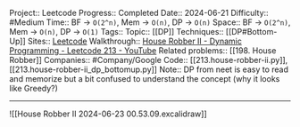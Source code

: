Project:: Leetcode
Progress:: Completed
Date:: 2024-06-21
Difficulty:: #Medium 
Time:: BF -> `O(2^n)`, Mem -> `O(n)`, DP -> `O(n)`
Space:: BF -> `O(2^n)`, Mem -> `O(n)`, DP -> `O(1)`
Tags:: 
Topic:: [[DP]]
Techniques:: [[DP#Bottom-Up]]
Sites:: [Leetcode](https://leetcode.com/problems/house-robber-ii/description/)
Walkthrough:: [House Robber II - Dynamic Programming - Leetcode 213 - YouTube](https://www.youtube.com/watch?v=rWAJCfYYOvM)
Related problems:: [[198. House Robber]]
Companies:: #Company/Google
Code:: [[213.house-robber-ii.py]], [[213.house-robber-ii_dp_bottomup.py]]
Note:: DP from neet is easy to read and memorize but a bit confused to understand the concept (why it looks like Greedy?)

---

![[House Robber II 2024-06-23 00.53.09.excalidraw]]


